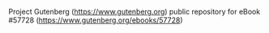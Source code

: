 Project Gutenberg (https://www.gutenberg.org) public repository for
eBook #57728 (https://www.gutenberg.org/ebooks/57728)
